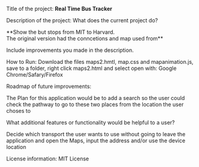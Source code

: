 Title of the project: **Real Time Bus Tracker**

<p>Description of the project: What does the current project do?</p>
<p></p>**Show the but stops from MIT  to Harvard. <br>
The original version had the conncetions and map used from** </p>

Include improvements you made in the description.


How to Run: Download the files maps2.hmtl, map.css and mapanimation.js, save to a folder, right click maps2.html and select open with: Google Chrome/Safary/Firefox

Roadmap of future improvements: 

The Plan for this application would be to add a search so the user could check the pathway to go to these two places from the location the user choses to

What additional features or functionality would be helpful to a user?

Decide which transport the user wants to use without going to leave the application and open the Maps, input the address and/or use the device location

License information: MIT License

